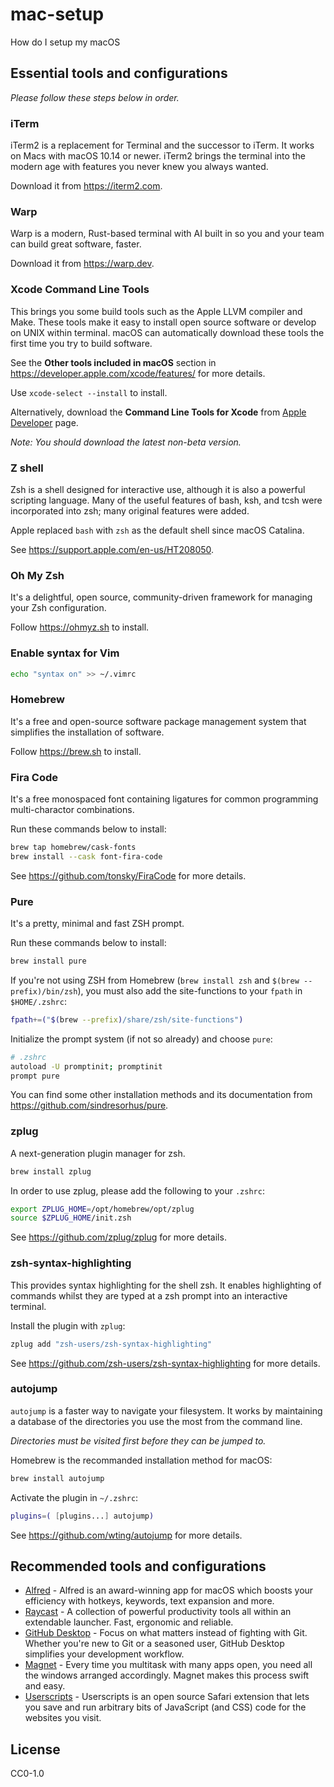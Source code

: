 # mac-setup

How do I setup my macOS

## Essential tools and configurations

_Please follow these steps below in order._

### iTerm

iTerm2 is a replacement for Terminal and the successor to iTerm. It works on Macs with macOS 10.14 or newer. iTerm2 brings the terminal into the modern age with features you never knew you always wanted.

Download it from https://iterm2.com.

### Warp

Warp is a modern, Rust-based terminal with AI built in so you and your team can build great software, faster.

Download it from https://warp.dev.

### Xcode Command Line Tools

This brings you some build tools such as the Apple LLVM compiler and Make. These tools make it easy to install open source software or develop on UNIX within terminal. macOS can automatically download these tools the first time you try to build software.

See the **Other tools included in macOS** section in https://developer.apple.com/xcode/features/ for more details.

Use `xcode-select --install` to install.

Alternatively, download the **Command Line Tools for Xcode** from [Apple Developer](https://developer.apple.com/download/all/) page.

_Note: You should download the latest non-beta version._

### Z shell

Zsh is a shell designed for interactive use, although it is also a powerful scripting language. Many of the useful features of bash, ksh, and tcsh were incorporated into zsh; many original features were added.

Apple replaced `bash` with `zsh` as the default shell since macOS Catalina.

See https://support.apple.com/en-us/HT208050.

### Oh My Zsh

It's a delightful, open source, community-driven framework for managing your Zsh configuration.

Follow https://ohmyz.sh to install.

### Enable syntax for Vim

```sh
echo "syntax on" >> ~/.vimrc
```

### Homebrew

It's a free and open-source software package management system that simplifies the installation of software.

Follow https://brew.sh to install.

### Fira Code

It's a free monospaced font containing ligatures for common programming multi-charactor combinations.

Run these commands below to install:

```sh
brew tap homebrew/cask-fonts
brew install --cask font-fira-code
```

See https://github.com/tonsky/FiraCode for more details.

### Pure

It's a pretty, minimal and fast ZSH prompt.

Run these commands below to install:

```sh
brew install pure
```

If you're not using ZSH from Homebrew (`brew install zsh` and `$(brew --prefix)/bin/zsh`), you must also add the site-functions to your `fpath` in `$HOME/.zshrc`:

```sh
fpath+=("$(brew --prefix)/share/zsh/site-functions")
```

Initialize the prompt system (if not so already) and choose `pure`:

```sh
# .zshrc
autoload -U promptinit; promptinit
prompt pure
```

You can find some other installation methods and its documentation from https://github.com/sindresorhus/pure.

### zplug

A next-generation plugin manager for zsh.

```sh
brew install zplug
```

In order to use zplug, please add the following to your `.zshrc`:

```sh
export ZPLUG_HOME=/opt/homebrew/opt/zplug
source $ZPLUG_HOME/init.zsh
```

See https://github.com/zplug/zplug for more details.

### zsh-syntax-highlighting

This provides syntax highlighting for the shell zsh. It enables highlighting of commands whilst they are typed at a zsh prompt into an interactive terminal.

Install the plugin with `zplug`:

```sh
zplug add "zsh-users/zsh-syntax-highlighting"
```

See https://github.com/zsh-users/zsh-syntax-highlighting for more details.

### autojump

`autojump` is a faster way to navigate your filesystem. It works by maintaining a database of the directories you use the most from the command line.

_Directories must be visited first before they can be jumped to._

Homebrew is the recommanded installation method for macOS:

```sh
brew install autojump
```

Activate the plugin in `~/.zshrc`:

```sh
plugins=( [plugins...] autojump)
```

See https://github.com/wting/autojump for more details.

## Recommended tools and configurations

- [Alfred](https://www.alfredapp.com) - Alfred is an award-winning app for macOS which boosts your efficiency with hotkeys, keywords, text expansion and more.
- [Raycast](https://raycast.com) - A collection of powerful productivity tools all within an extendable launcher. Fast, ergonomic and reliable.
- [GitHub Desktop](https://desktop.github.com) - Focus on what matters instead of fighting with Git. Whether you're new to Git or a seasoned user, GitHub Desktop simplifies your development workflow.
- [Magnet](https://apps.apple.com/us/app/magnet/id441258766) - Every time you multitask with many apps open, you need all the windows arranged accordingly. Magnet makes this process swift and easy.
- [Userscripts](https://github.com/quoid/userscripts) - Userscripts is an open source Safari extension that lets you save and run arbitrary bits of JavaScript (and CSS) code for the websites you visit.

## License

CC0-1.0
